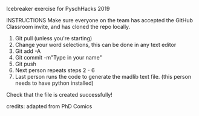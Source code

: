 Icebreaker exercise for PyschHacks 2019

INSTRUCTIONS
Make sure everyone on the team has accepted the GitHub Classroom invite,
and has cloned the repo locally.


1) Git pull (unless you're starting)
2) Change your word selections, this can be done in any text editor
3) Git add -A
4) Git commit -m"Type in your name"
5) Git push
6) Next person repeats steps 2 - 6
8) Last person runs the code to generate the madlib text file. 
(this person needs to have python installed)

Check that the file is created successfully!

credits: adapted from PhD Comics

